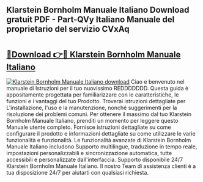 ## Klarstein Bornholm Manuale Italiano Download gratuit PDF - Part-QVy Italiano Manuale del proprietario del servizio CVxAq

# <h2><a href="http://dfeazbc.blite.top/?on=Klarstein+Bornholm+Manuale+Italiano">🔗Download 👉🔴 Klarstein Bornholm Manuale Italiano</a></h2>

[![Klarstein Bornholm Manuale Italiano download](https://i.imgur.com/lujVjoI.png)](http://dfeazbc.blite.top/?on=Klarstein+Bornholm+Manuale+Italiano)
Ciao e benvenuto nel manuale di Istruzioni per il tuo nuovissimo REDDDDDDD. Questa guida è appositamente progettata per familiarizzare con le caratteristiche, le funzioni e i vantaggi del tuo Prodotto. Troverai istruzioni dettagliate per L'installazione, l'uso e la manutenzione, nonché suggerimenti per la risoluzione dei problemi comuni. Per ottenere il massimo dal tuo Klarstein Bornholm Manuale Italiano, prenditi un momento per leggere questo Manuale utente completo. Fornisce istruzioni dettagliate su come configurare il prodotto e informazioni dettagliate su come utilizzare le varie funzionalità e funzionalità. Le funzionalità avanzate di Klarstein Bornholm Manuale Italiano includono Supporto multilingue, traduzione in tempo reale, impostazioni personalizzabili e sincronizzazione automatica, tutte accessibili e personalizzate dall'interfaccia. Supporto disponibile 24/7 Klarstein Bornholm Manuale Italiano. Il nostro Team di assistenza clienti è a tua disposizione 24/7 per aiutarti con qualsiasi richiesta.
